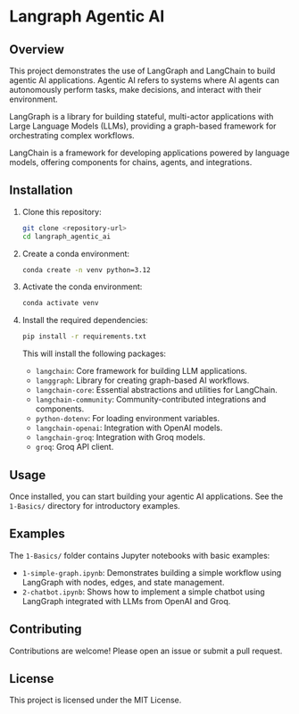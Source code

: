 # Langraph Agentic AI

## Overview

This project demonstrates the use of LangGraph and LangChain to build agentic AI applications. Agentic AI refers to systems where AI agents can autonomously perform tasks, make decisions, and interact with their environment.

LangGraph is a library for building stateful, multi-actor applications with Large Language Models (LLMs), providing a graph-based framework for orchestrating complex workflows.

LangChain is a framework for developing applications powered by language models, offering components for chains, agents, and integrations.

## Installation

1. Clone this repository:

   ```bash
   git clone <repository-url>
   cd langraph_agentic_ai
   ```

2. Create a conda environment:

   ```bash
   conda create -n venv python=3.12
   ```

3. Activate the conda environment:

   ```bash
   conda activate venv
   ```

4. Install the required dependencies:

   ```bash
   pip install -r requirements.txt
   ```

   This will install the following packages:

   - `langchain`: Core framework for building LLM applications.
   - `langgraph`: Library for creating graph-based AI workflows.
   - `langchain-core`: Essential abstractions and utilities for LangChain.
   - `langchain-community`: Community-contributed integrations and components.
   - `python-dotenv`: For loading environment variables.
   - `langchain-openai`: Integration with OpenAI models.
   - `langchain-groq`: Integration with Groq models.
   - `groq`: Groq API client.

## Usage

Once installed, you can start building your agentic AI applications. See the `1-Basics/` directory for introductory examples.

## Examples

The `1-Basics/` folder contains Jupyter notebooks with basic examples:

- `1-simple-graph.ipynb`: Demonstrates building a simple workflow using LangGraph with nodes, edges, and state management.
- `2-chatbot.ipynb`: Shows how to implement a simple chatbot using LangGraph integrated with LLMs from OpenAI and Groq.

## Contributing

Contributions are welcome! Please open an issue or submit a pull request.

## License

This project is licensed under the MIT License.
